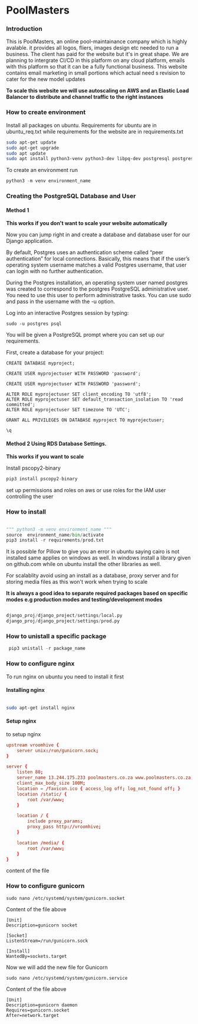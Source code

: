 # PoolMasters

### Introduction

This is PoolMasters, an online pool-maintainance company which is highly avalable. it provides all logos, fliers, images design etc needed to run a business. The client has paid for the website but it's in great shape. We are planning to intergrate  CI/CD in this platform on any cloud platform, emails with this platform so that it can be a fully functional business. This website contains email marketing in small portions which actual need s revision to cater for the new model updates

__To scale this website we will use autoscaling on AWS and an Elastic Load Balancer to distribute and channel traffic to the right instances__



### How to create environment

Install all packages on ubuntu. Requirements for ubuntu are in ubuntu_req.txt while requirements for the website are in requirements.txt

```bash
sudo apt-get update
sudo apt-get upgrade
sudo apt update
sudo apt install python3-venv python3-dev libpq-dev postgresql postgresql-contrib nginx curl
```

To create an environment run

```python
python3 -m venv environment_name
```

### Creating the PostgreSQL Database and User 

#### Method 1

__This works if you don't want to scale your website automatically__

Now you can jump right in and create a database and database user for our Django application.

By default, Postgres uses an authentication scheme called “peer authentication” for local connections. Basically, this means that if the user’s operating system username matches a valid Postgres username, that user can login with no further authentication.

During the Postgres installation, an operating system user named postgres was created to correspond to the postgres PostgreSQL administrative user. You need to use this user to perform administrative tasks. You can use sudo and pass in the username with the -u option.

Log into an interactive Postgres session by typing:

```
sudo -u postgres psql
```

You will be given a PostgreSQL prompt where you can set up our requirements.

First, create a database for your project:

```postgresql
CREATE DATABASE myproject;
```

```postgresql
CREATE USER myprojectuser WITH PASSWORD 'password';
```

```postgresql
CREATE USER myprojectuser WITH PASSWORD 'password';
```

```postgresql
ALTER ROLE myprojectuser SET client_encoding TO 'utf8';
ALTER ROLE myprojectuser SET default_transaction_isolation TO 'read committed';
ALTER ROLE myprojectuser SET timezone TO 'UTC';
```

```postgresql
GRANT ALL PRIVILEGES ON DATABASE myproject TO myprojectuser;
```

```postgresql
\q
```


#### Method 2 Using RDS Database Settings.

__This works if you want to scale__

Install pscopy2-binary

```python
pip3 install pscopy2-binary
```

set up permissions and roles on aws or use roles for the IAM user controlling the user

### How to install


```python

""" python3 -m venv environment_name """
source  environment_name/bin/activate
pip3 install -r requirements/prod.txt
```


It is possible for Pillow to give you an error in ubuntu saying cairo is not installed same applies on windows as well. In windows install a library given on github.com while on ubuntu install the other libraries as well.

For scalablity avoid using an install as a database, proxy server and for storing media files as this won't work when trying to scale

__It is always a good idea to separate required packages based on specific modes e.g production modes and testing/development modes__

```python

django_proj/django_project/settings/local.py
django_proj/django_project/settings/prod.py
```

### How to unistall a specific package

```python
 pip3 unistall -r package_name
```
### How to configure nginx

To run nginx on ubuntu you need to install it first
#### Installing nginx

```bash

sudo apt-get install nginx
```
#### Setup nginx

to setup nginx

```conf
upstream vroomhive {
    server unix:/run/gunicorn.sock;
}

server {
    listen 80;
    server_name 13.244.175.233 poolmasters.co.za www.poolmasters.co.za;
    client_max_body_size 100M;
    location = /favicon.ico { access_log off; log_not_found off; }
    location /static/ {
        root /var/www;
    }

    location / {
        include proxy_params;
        proxy_pass http://vroomhive;
    }

    location /media/ {
        root /var/www;
    }
}
```
content of the file

### How to configure gunicorn

```
sudo nano /etc/systemd/system/gunicorn.socket
```

Content of the file above
```
[Unit]
Description=gunicorn socket

[Socket]
ListenStream=/run/gunicorn.sock

[Install]
WantedBy=sockets.target
```

Now we will add the new file for Gunicorn

```
sudo nano /etc/systemd/system/gunicorn.service
```

Content of the file above
```
[Unit]
Description=gunicorn daemon
Requires=gunicorn.socket
After=network.target
```



<!-- ### How to build a buildspec File


### How to build a AppSpec File -->